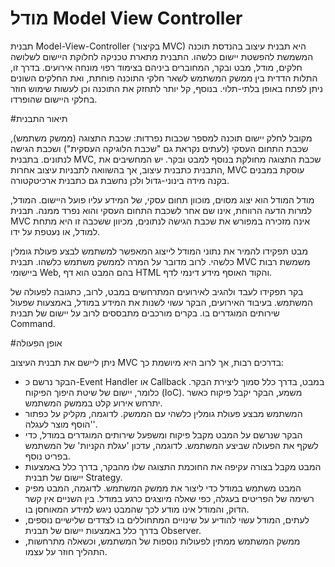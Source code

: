 # מודל Model View Controller

תבנית Model-View-Controller (בקיצור MVC) היא תבנית עיצוב בהנדסת תוכנה המשמשת להפשטת יישום כלשהו. התבנית מתארת טכניקה לחלוקת היישום לשלושה חלקים, מודל, מבט ובקר, המחוברים ביניהם בצימוד רפוי מונחה אירועים. בדרך זו, התלות הדדית בין ממשק המשתמש לשאר חלקי התוכנה פוחתת, ואת החלקים השונים ניתן לפתח באופן בלתי-תלוי. בנוסף, קל יותר לתחזק את התוכנה וכן לעשות שימוש חוזר בחלקי היישום שהופרדו.

#תיאור התבנית

מקובל לחלק יישום תוכנה למספר שכבות נפרדות: שכבת התצוגה (ממשק משתמש), שכבת התחום העסקי (לעתים נקראת גם "שכבת הלוגיקה העסקית") ושכבת הגישה לנתונים. בתבנית MVC, שכבת התצוגה מחולקת בנוסף למבט ובקר. יש המחשיבים את התבנית כתבנית עיצוב, אך בהשוואה לתבניות עיצוב אחרות, MVC עוסקת במבנים בקנה מידה בינוני-גדול ולכן נחשבת גם כתבנית ארכיטקטורה.

מודל
    המודל הוא יצוג מסוים, מוכוון תחום עסקי, של המידע עליו פועל היישום. המודל, למרות הדעה הרווחת, אינו שם אחר לשכבת התחום העסקי והוא נפרד ממנה. תבנית MVC אינה מזכירה במפורש את שכבת הגישה לנתונים, מכיוון ששכבה זו היא מתחת למודל, או נעטפת על ידו.

מבט
    תפקידו להמיר את נתוני המודל לייצוג המאפשר למשתמש לבצע פעולת גומלין כלשהי. לרוב מדובר על המרה לממשק משתמש כלשהו. תבנית MVC משמשת רבות ביישומי Web, בהם המבט הוא דף HTML והקוד האוסף מידע דינמי לדף.

בקר
    תפקידו לעבד ולהגיב לאירועים המתרחשים במבט, לרוב, כתגובה לפעולה של המשתמש. בעיבוד האירועים, הבקר עשוי לשנות את המידע במודל, באמצעות שפעול שירותים המוגדרים בו. בקרים מורכבים מתבססים לרוב על יישום של תבנית Command.


#אופן הפעולה

ניתן ליישם את תבנית העיצוב MVC בדרכים רבות, אך לרוב היא מיושמת כך:

- הבקר נרשם כ-Event Handler או Callback במבט, בדרך כלל סמוך ליצירת הבקר. כלומר, יישום של שיטת היפוך הפיקוח (IoC). משמע, הבקר יקבל פיקוח כאשר יתרחש אירוע קלט בממשק המשתמש.
- המשתמש מבצע פעולת גומלין כלשהי עם הממשק. לדוגמה, מקליק על כפתור 'הוסף מוצר לעגלה'.
- הבקר שנרשם על המבט מקבל פיקוח ומשפעל שירותים המוגדרים במודל, כדי לשקף את הפעולה שביצע המשתמש. לדוגמה, עדכון 'עגלת הקניות' של המשתמש בפריט נוסף.
- המבט מקבל בצורה עקיפה את החוכמת התצוגה שלו מהבקר, בדרך כלל באמצעות יישום של תבנית Strategy.
- המבט משתמש במודל כדי ליצור את ממשק המשתמש. לדוגמה, המבט מפיק רשימה של הפריטים בעגלה, כפי שאלה מיוצגים כרגע במודל. בין השניים אין קשר הדוק, והמודל אינו מודע לכך שהמבט ניגש למידע המאוחסן בו.
- לעתים, המודל עשוי להודיע על שינויים המתחוללים בו לצדדים שלישיים נוספים, בדרך כלל באמצעות יישום של תבנית Observer.
- ממשק המשתמש ממתין לפעולות נוספות של המשתמש, וכשאלה מתרחשות, התהליך חוזר על עצמו.
